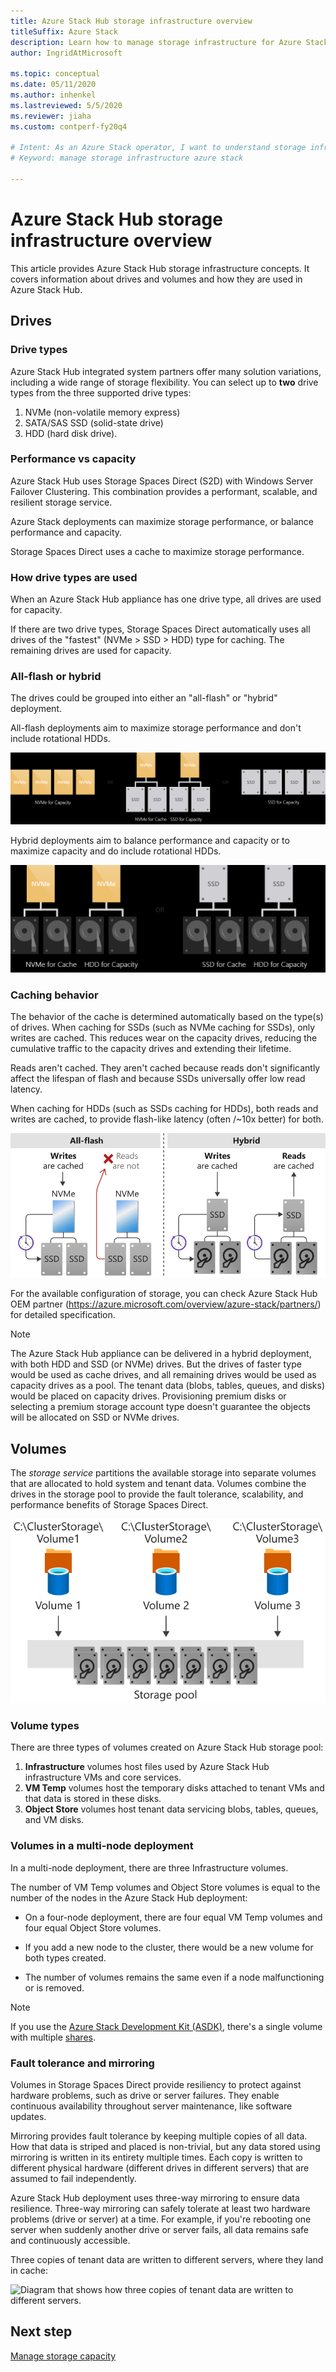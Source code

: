 ```yaml
---
title: Azure Stack Hub storage infrastructure overview
titleSuffix: Azure Stack
description: Learn how to manage storage infrastructure for Azure Stack Hub.
author: IngridAtMicrosoft

ms.topic: conceptual
ms.date: 05/11/2020
ms.author: inhenkel
ms.lastreviewed: 5/5/2020
ms.reviewer: jiaha
ms.custom: contperf-fy20q4

# Intent: As an Azure Stack operator, I want to understand storage infrastructure in Azure Stack.
# Keyword: manage storage infrastructure azure stack

---
```



# Azure Stack Hub storage infrastructure overview

This article provides Azure Stack Hub storage infrastructure concepts. It covers information about drives and volumes and how they are used in Azure Stack Hub.

## Drives

### Drive types

Azure Stack Hub integrated system partners offer many solution variations, including a wide range of storage flexibility. You can select up to **two** drive types from the three supported drive types:

1. NVMe (non-volatile memory express)
1. SATA/SAS SSD (solid-state drive)
1. HDD (hard disk drive).

### Performance vs capacity

Azure Stack Hub uses Storage Spaces Direct (S2D) with Windows Server Failover Clustering. This combination provides a performant, scalable, and resilient storage service.

Azure Stack deployments can maximize storage performance, or balance performance and capacity.

Storage Spaces Direct uses a cache to maximize storage performance.

### How drive types are used

When an Azure Stack Hub appliance has one drive type, all drives are used for capacity.

If there are two drive types, Storage Spaces Direct automatically uses all drives of the "fastest" (NVMe &gt; SSD &gt; HDD) type for caching. The remaining drives are used for capacity.

### All-flash or hybrid

The drives could be grouped into either an "all-flash" or "hybrid" deployment.

All-flash deployments aim to maximize storage performance and don't include rotational HDDs.

![Diagram that shows an all-flash deployment grouping.](media/azure-stack-storage-infrastructure-overview/image1.png)


Hybrid deployments aim to balance performance and capacity or to maximize capacity and do include rotational HDDs.

![Diagram that shows a hybrid deployment grouping.](media/azure-stack-storage-infrastructure-overview/image2.png)

### Caching behavior

The behavior of the cache is determined automatically based on the type(s) of drives. When caching for SSDs (such as NVMe caching for SSDs), only writes are cached. This reduces wear on the capacity drives, reducing the cumulative traffic to the capacity drives and extending their lifetime.

Reads aren't cached. They aren't cached because reads don't significantly affect the lifespan of flash and because SSDs universally offer low read latency.

When caching for HDDs (such as SSDs caching for HDDs), both reads and writes are cached, to provide flash-like latency (often /~10x better) for both.

![Diagram that shows Azure Stack Hub storage caching behavior.](media/azure-stack-storage-infrastructure-overview/image3.svg)

For the available configuration of storage, you can check Azure Stack Hub OEM partner (https://azure.microsoft.com/overview/azure-stack/partners/) for detailed specification.

> [!NOTE]
> The Azure Stack Hub appliance can be delivered in a hybrid deployment, with both HDD and SSD (or NVMe) drives. But the drives of faster type would be used as cache drives, and all remaining drives would be used as capacity drives as a pool. The tenant data (blobs, tables, queues, and disks) would be placed on capacity drives. Provisioning premium disks or selecting a premium storage account type doesn't guarantee the objects will be allocated on SSD or NVMe drives.

## Volumes

The *storage service* partitions the available storage into separate volumes that are allocated to hold system and tenant data. Volumes combine the drives in the storage pool to provide the fault tolerance, scalability, and performance benefits of Storage Spaces Direct.

![Diagram that shows Azure Stack Hub storage service partitions.](media/azure-stack-storage-infrastructure-overview/image4.svg)

### Volume types

There are three types of volumes created on Azure Stack Hub storage pool:

1. **Infrastructure** volumes host files used by Azure Stack Hub infrastructure VMs and core services.
1. **VM Temp** volumes host the temporary disks attached to tenant VMs and that data is stored in these disks.
1. **Object Store** volumes host tenant data servicing blobs, tables, queues, and VM disks.

### Volumes in a multi-node deployment

In a multi-node deployment, there are three Infrastructure volumes.

The number of VM Temp volumes and Object Store volumes is equal to the number of the nodes in the Azure Stack Hub deployment:

- On a four-node deployment, there are four equal VM Temp volumes and four equal Object Store volumes.

- If you add a new node to the cluster, there would be a new volume for both types created.

- The number of volumes remains the same even if a node malfunctioning or is removed.

> [!NOTE]
> If you use the [Azure Stack Development Kit (ASDK)](../asdk/index.yml), there's a single volume with multiple [shares](azure-stack-manage-storage-shares.md).

### Fault tolerance and mirroring

Volumes in Storage Spaces Direct provide resiliency to protect against hardware problems, such as drive or server failures. They enable continuous availability throughout server maintenance, like software updates.

Mirroring provides fault tolerance by keeping multiple copies of all data. How that data is striped and placed is non-trivial, but any data stored using mirroring is written in its entirety multiple times. Each copy is written to different physical hardware (different drives in different servers) that are assumed to fail independently. 

Azure Stack Hub deployment uses three-way mirroring to ensure data resilience. Three-way mirroring can safely tolerate at least two hardware problems (drive or server) at a time. For example, if you're rebooting one server when suddenly another drive or server fails, all data remains safe and continuously accessible.

Three copies of tenant data are written to different servers, where they land in cache:

![Diagram that shows how three copies of tenant data are written to different servers.](media/azure-stack-storage-infrastructure-overview/image5.png)

## Next step

[Manage storage capacity](azure-stack-manage-storage-shares.md) 
